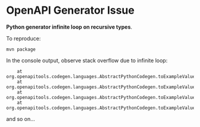 # OpenAPI Generator Issue

**Python generator infinite loop on recursive types**.

To reproduce:

`mvn package`

In the console output, observe stack overflow due to infinite loop:

```
	at org.openapitools.codegen.languages.AbstractPythonCodegen.toExampleValueRecursive(AbstractPythonCodegen.java:418)
	at org.openapitools.codegen.languages.AbstractPythonCodegen.toExampleValueRecursive(AbstractPythonCodegen.java:486)
	at org.openapitools.codegen.languages.AbstractPythonCodegen.toExampleValueRecursive(AbstractPythonCodegen.java:352)
	at org.openapitools.codegen.languages.AbstractPythonCodegen.toExampleValueRecursive(AbstractPythonCodegen.java:418)
```

and so on...

